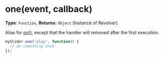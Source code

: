 # one(event, callback)

**Type**: `Function`, **Returns**: `Object` (Instance of Revolver)

Alias for [on()](https://github.com/revolverjs/revolverjs/blob/master/docs/revolver.methods.on.md), except that the handler will removed after the first execution.

```javascript
mySlider.one('play', function() {
  // do something once
});
```

